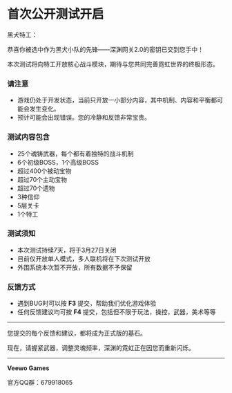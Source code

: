 # **首次公开测试开启**

黑犬特工：

恭喜你被选中作为黑犬小队的先锋——深渊网关2.0的密钥已交到您手中！

本次测试将向特工开放核心战斗模块，期待与您共同完善霓虹世界的终极形态。

### 请注意

* 游戏仍处于开发状态，当前只开放一小部分内容，其中机制、内容和平衡都可能会发生变化。
* 预计可能会出现错误。您的冷静和反馈非常宝贵。
### 测试内容包含

* 25个魂铸武器，每个都有着独特的战斗机制
* 6个初级BOSS，1个高级BOSS
* 超过400个被动宝物
* 超过70个主动宝物
* 超过70个遗物
* 3种信仰
* 5层关卡
* 1个特工
### **测试须知**

* 本次测试持续7天，将于3月27日关闭
* 目前仅开放单人模式，多人联机将在下次测试开放
* 外围系统本次暂不开放，所有数据不予保留
### 反馈方式

* 遇到BUG时可以按 **F3** 提交，帮助我们优化游戏体验
* 任何反馈建议均可按 **F4** 提交，包括但不限于玩法，操控，武器，美术等等
- - - - - - - - - - - - - - - - - - - - - - - - - - - - - - - - - - - - - - - - - - - - - - - - - - - - - - 

您提交的每个反馈和建议，都将成为正式版的基石。

现在，请握紧武器，调整灵魂频率，深渊的霓虹正在因您而重新闪烁。

- - - - - - - - - - - - - - - - - - - - - - - - - - - - - - - - - - - - - - - - - - - - - - - - - - - - - - 

**Veewo Games**

官方QQ群：679918065

